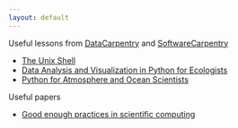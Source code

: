 ```yaml
---
layout: default
---
```

Useful lessons from [DataCarpentry](https://datacarpentry.org/) and [SoftwareCarpentry](https://software-carpentry.org/)
* [The Unix Shell](http://swcarpentry.github.io/shell-novice/)
* [Data Analysis and Visualization in Python for Ecologists](https://datacarpentry.org/python-ecology-lesson/)
* [Python for Atmosphere and Ocean Scientists](https://carpentrieslab.github.io/python-aos-lesson/)

Useful papers
* [Good enough practices in scientific computing](https://journals.plos.org/ploscompbiol/article?id=10.1371/journal.pcbi.1005510)
